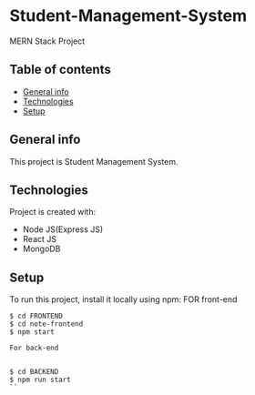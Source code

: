 # Student-Management-System
MERN Stack Project
## Table of contents
* [General info](#general-info)
* [Technologies](#technologies)
* [Setup](#setup)

## General info
This project is Student Management System.
	
## Technologies
Project is created with:
* Node JS(Express JS)
* React JS
* MongoDB
	
## Setup
To run this project, install it locally using npm:
FOR front-end
```
$ cd FRONTEND
$ cd note-frontend
$ npm start

For back-end


$ cd BACKEND
$ npm run start
``
